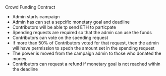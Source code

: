 Crowd Funding Contract

- Admin starts campaign
- Admin has can set a sepcific monetary goal and deadline
- Contributors will be able tp send ETH to particpate 
- Spending requests are required so that the admin can use the funds
- Contributors can vote on the spending request
- If more than 50% of Contributors voted for that request, then the admin will have permission to spedn the amount set in the spending request
- The power is moved from the campaign admin to those who donated the money
- Contributors can request a refund if monetary goal is not reached within the deadline
